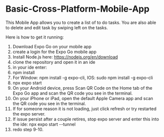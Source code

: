 # Basic-Cross-Platform-Mobile-App
This Mobile App allows you to create a list of to do tasks. You are also able to delete and edit task by swiping left on the tasks.

Here is how to get it running:
1. Download Expo Go on your mobile app
2. create a login for the Expo Go mobile app
3. Install Node.js here: https://nodejs.org/en/download
4. clone the repository and open it in an ide
5. in your ide enter:
6. npm install
7. For Window: npm install -g expo-cli, IOS: sudo npm install -g expo-cli
8. npx expo start
9. On your Android device, press Scan QR Code on the Home tab of the Expo Go app and scan the QR code you see in the terminal.
10. On your iPhone or iPad, open the default Apple Camera app and scan the QR code you see in the terminal.
11. If for someone reason it is not loading, just click refresh or try restarted the expo server.
12. If issue persist after a couple retires, stop expo server and enter this into the ide: npx expo start --tunnel
13. redo step 9-10.
